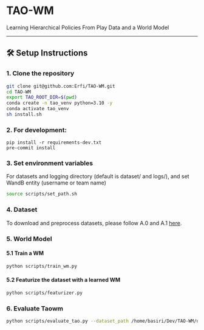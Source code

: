 # TAO-WM
Learning Hierarchical Policies From Play Data and a World Model

---

## 🛠️ Setup Instructions

### 1. Clone the repository

```bash
git clone git@github.com:Erfi/TAO-WM.git
cd TAO-WM
export TAO_ROOT_DIR=$(pwd)
conda create -n tao_venv python=3.10 -y
conda activate tao_venv
sh install.sh                
```

### 2. For development:
```
pip install -r requirements-dev.txt
pre-commit install
```

### 3. Set environment variables
For datasets and logging directory (default is dataset/ and logs/), and set WandB entity (username or team name)
```bash
source scripts/set_path.sh
```

### 4. Dataset
To download and preprocess datasets, please follow A.0 and A.1 [here](dataset/README.md#a-calvin).

### 5. World Model

#### 5.1 Train a WM
```bash
python scripts/train_wm.py
```

#### 5.2 Featurize the dataset with a learned WM
```bash
python scripts/featurizer.py
```
### 6. Evaluate Taowm
```bash
python scripts/evaluate_tao.py --dataset_path /home/basiri/Dev/TAO-WM/dataset/calvin_data --train_folder /home/basiri/Dev/TAO-WM/logs/runs/2025-08-25/18-38-21 --start_end_tasks  /home/basiri/Dev/TAO-WM/dataset/calvin_data/start_end_tasks.json --eval_log_dir /home/basiri/Dev/TAO-WM/logs/evaluations --num_sequences 100 --num_tasks_per_seq 5
```